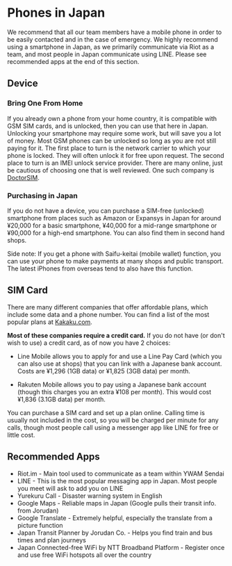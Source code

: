 # Phones in Japan

We recommend that all our team members have a mobile phone in order to be easily contacted and in the case of emergency. We highly recommend using a smartphone in Japan, as we primarily communicate via Riot as a team, and most people in Japan communicate using LINE. Please see recommended apps at the end of this section.

## Device

### Bring One From Home

If you already own a phone from your home country, it is compatible with GSM SIM cards, and is unlocked, then you can use that here in Japan. Unlocking your smartphone may require some work, but will save you a lot of money. Most GSM phones can be unlocked so long as you are not still paying for it. The first place to turn is the network carrier to which your phone is locked. They will often unlock it for free upon request. The second place to turn is an IMEI unlock service provider. There are many online, just be cautious of choosing one that is well reviewed. One such company is [DoctorSIM](https://www.doctorsim.com/).

### Purchasing in Japan

If you do not have a device, you can purchase a SIM-free (unlocked) smartphone from places such as Amazon or Expansys in Japan for around ¥20,000 for a basic smartphone, ¥40,000 for a mid-range smartphone or ¥90,000 for a high-end smartphone. You can also find them in second hand shops.

Side note: If you get a phone with Saifu-keitai (mobile wallet) function, you can use your phone to make payments at many shops and public transport. The latest iPhones from overseas tend to also have this function.

## SIM Card

There are many different companies that offer affordable plans, which include some data and a phone number. You can find a list of the most popular plans at [Kakaku.com](http://kakaku.com/mobile_data/sim/ranking.asp?si_maxdatatraffic=21&si_option2=1).

**Most of these companies require a credit card.** If you do not have (or don't wish to use) a credit card, as of now you have 2 choices:

* Line Mobile allows you to apply for and use a Line Pay Card (which you can also use at shops) that you can link with a Japanese bank account. Costs are ¥1,296 (1GB data) or ¥1,825 (3GB data) per month.

* Rakuten Mobile allows you to pay using a Japanese bank account (though this charges you an extra ¥108 per month). This would cost ¥1,836 (3.1GB data) per month.

You can purchase a SIM card and set up a plan online. Calling time is usually not included in the cost, so you will be charged per minute for any calls, though most people call using a messenger app like LINE for free or little cost.

## Recommended Apps

* Riot.im - Main tool used to communicate as a team within YWAM Sendai
* LINE - This is the most popular messaging app in Japan. Most people you meet will ask to add you on LINE
* Yurekuru Call - Disaster warning system in English
* Google Maps - Reliable maps in Japan (Google pulls their transit info. from Jorudan)
* Google Translate - Extremely helpful, especially the translate from a picture function
* Japan Transit Planner by Jorudan Co. - Helps you find train and bus times and plan journeys
* Japan Connected-free WiFi by NTT Broadband Platform - Register once and use free WiFi hotspots all over the country